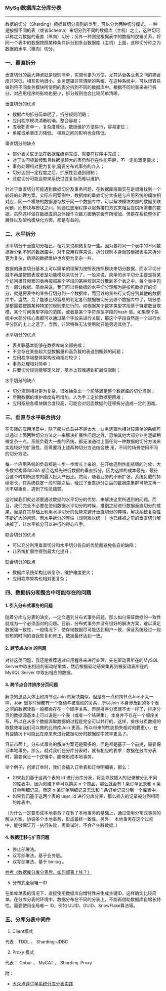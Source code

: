 
### MySql数据库之分库分表 ###
***
数据的切分（Sharding）根据其切分规则的类型，可以分为两种切分模式。一种是按照不同的表（或者Schema）来切分到不同的数据库（主机）之上，这种切可以称之为数据的垂直（纵向）切分；另外一种则是根据表中的数据的逻辑关系，将同一个表中的数据按照某种条件拆分到多台数据库（主机）上面，这种切分称之为数据的水平（横向）切分。



### 一、垂直拆分 ###


垂直切分的最大特点就是规则简单，实施也更为方便，尤其适合各业务之间的耦合度非常低，相互影响很小，业务逻辑非常清晰的系统。在这种系统中，可以很容易做到将不同业务模块所使用的表分拆到不同的数据库中。根据不同的表来进行拆分，对应用程序的影响也更小，拆分规则也会比较简单清晰。


垂直切分的优点



- 数据库的拆分简单明了，拆分规则明确；
- 应用程序模块清晰明确，整合容易；
- 库表职责单一，复杂度降低，数据维护方便易行，容易定位；
- 单库或单表压力降低。 相互之间的影响也会降低。

垂直切分的缺点


- 部分表关联无法在数据库级别完成，需要在程序中完成；
- 对于访问极其频繁且数据量超大的表仍然存在性能平静，不一定能满足要求；
- 事务处理相对更为复杂,需要分布式事务的介入；
- 切分达到一定程度之后，扩展性会遇到限制；
- 过度切分可能会带来系统过渡复杂而难以维护。


针对于垂直切分可能遇到数据切分及事务问题，在数据库层面实在是很难找到一个较好的处理方案。实际应用案例中，数据库的垂直切分大多是与应用系统的模块相对应，同一个模块的数据源存放于同一个数据库中，可以解决模块内部的数据关联问题。而模块与模块之间，则通过应用程序以服务接口方式来相互提供所需要的数据。虽然这样做在数据库的总体操作次数方面确实会有所增加，但是在系统整体扩展性以及架构模块化方面，都是有益的。


### 二、水平拆分 ###


水平切分于垂直切分相比，相对来说稍微复杂一些。因为要将同一个表中的不同数据拆分到不同的数据库中，对于应用程序来说，拆分规则本身就较根据表名来拆分更为复杂，后期的数据维护也会更为复杂一些。

数据的垂直切分基本上可以简单的理解为按照表按照模块来切分数据，而水平切分就不再是按照表或者是功能模块来切分了。一般来说，简单的水平切分主要是将某个访问极其频繁的表再按照某个字段的某种规则来分散到多个表之中，每个表中包含一部分数据。简单来说，我们可以将数据的水平切分理解为是按照数据行的切分，就是将表中的某些行切分到一个数据库，而另外的某些行又切分到其他的数据库中。当然，为了能够比较容易的判定各行数据被切分到哪个数据库中了，切分总是都需要按照某种特定的规则来进行的。如根据某个数字类型字段基于特定数目取模，某个时间类型字段的范围，或者是某个字符类型字段的hash 值。如果整个系统中大部分核心表都可以通过某个字段来进行关联，那这个字段自然是一个进行水平分区的上上之选了，当然，非常特殊无法使用就只能另选其他了。




水平切分的优点


- 表关联基本能够在数据库端全部完成；
- 不会存在某些超大型数据量和高负载的表遇到瓶颈的问题；
- 应用程序端整体架构改动相对较少；
- 事务处理相对简单；
- 只要切分规则能够定义好，基本上较难遇到扩展性限制；

水平切分的缺点


- 切分规则相对更为复杂，很难抽象出一个能够满足整个数据库的切分规则；
- 后期数据的维护难度有所增加，人为手工定位数据更困难；
- 应用系统各模块耦合度较高，可能会对后面数据的迁移拆分造成一定的困难。




### 三、垂直与水平联合拆分 ###

在实际的应用场景中，除了那些负载并不是太大，业务逻辑也相对较简单的系统可以通过上面两种切分方法之一来解决扩展性问题之外，恐怕其他大部分业务逻辑稍微复杂一点，系统负载大一些的系统，都无法通过上面任何一种数据的切分方法来实现较好的扩展性，而需要将上述两种切分方法结合使
用，不同的场景使用不同的切分方法。


每一个应用系统的负载都是一步一步增长上来的，在开始遇到性能瓶颈的时候，大多数架构师和DBA 都会选择先进行数据的垂直拆分，因为这样的成本最先，最符合这个时期所追求的最大投入产出比。然而，随着业务的不断扩张，系统负载的持续增长，在系统稳定一段时期之后，经过了垂直拆分之后的数据库集群可能又再一次不堪重负，遇到了性能瓶颈。


这时候我们就必须要通过数据的水平切分的优势，来解决这里所遇到的问题。而且，我们完全不必要在使用数据水平切分的时候，推倒之前进行数据垂直切分的成果，而是在其基础上利用水平切分的优势来避开垂直切分的弊端，解决系统复杂性不断扩大的问题。而水平拆分的弊端（规则难以统一）也已经被之前的垂直切分解决掉了，让水平拆分可以进行的得心应手。



联合切分的优点


- 可以充分利用垂直切分和水平切分各自的优势而避免各自的缺陷；
- 让系统扩展性得到最大化提升；

联合切分的缺点

- 数据库系统架构比较复杂，维护难度更大；
- 应用程序架构也相对更复杂；



### 四、数据拆分和整合中可能存在的问题 ###


#### 1. 引入分布式事务的问题 ####

随着分库与分表的演变，一定会遇到分布式事务问题，那么如何保证数据的一致性就成为一个必须面对的问题。目前，分布式事务并没有很好的解决方案，难以满足数据强一致性，一般情况下，使存储数据尽可能达到用户一致，保证系统经过一段较短的时间的自我恢复和修正，数据最终达到一致。

#### 2. 跨节点Join 的问题 ####

对待这类问题，我还是推荐通过应用程序来进行处理，先在驱动表所在的MySQL Server中取出相应的驱动结果集，然后根据驱动结果集再到被驱动表所在的MySQL Server 中取出相应的数据。



#### 3. 跨节点合并排序分页问题 ####

解决的思路大体上和跨节点Join 的解决类似，但是有一点和跨节点Join不太一样，Join 很多时候都有一个驱动与被驱动的关系，所以Join 本身涉及到的多个表之间的数据读取一般都会存在一个顺序关系。但是排序分页就不太一样了，排序分页的数据源基本上可以说是一个表（或者一个结果集），本身并不存在一个顺序关系，所以在从多个数据源取数据的过程是完全可以并行的。这样，排序分页数据的取数效率我们可以做的比跨库Join 更高，所以带来的性能损失相对的要更小，在有些情况下可能比在原来未进行数据切分的数据库中效率更高了。

目前市面上，分布式事务的解决方案还是蛮多的，但是都是基于一个前提，需要保证本地事务。那么，就对我们在分库分表时，就有相应的要求：数据在分库分表时，需要保证一个逻辑中，能够形成本地事务。

举个例子，创建订单时，我们会插入订单表和订单明细表，那么：



- 如果我们基于这两个表的 id 进行分库分表，将会导致插入的记录被分到不同的库表中，因为创建下单可以购买 n 个商品，那么就会有 1 条订单记录和 n 条 订单明细记录。而这 n 条订单明细记录无法和 1 条订单记录分到一个库表中。
- 如果我们基于这两个表的 user_id 进行分库分表，那么插入的记录被分到相同的库表中。

（为什么一定要形成本地事务？在有了本地事务的基础上，通过使用分布式事务的解决方案，协调多个本地事务，形成最终一致性。另外， 本地事务在这个过程中，能够保证万一执行失败，再重试时，不会产生脏数据。）


#### 4. 数据迁移与扩容问题 ####


- 停止部署法。
- 双写部署法，基于业务层。
- 双写部署法，基于 binlog 。


[参考《数据库分库分表后，如何部署上线？》](http://www.iocoder.cn/Fight/After-the-database-sharding-how-to-deploy-online/)







5. 分布式全局唯一ID

在单库单表的情况下，直接使用数据库自增特性来生成主键ID，这样确实比较简单。在分库分表的环境中，数据分布在不同的分表上，不能再借助数据库自增长特性。需要使用全局唯一 ID，例如 UUID、GUID、SnowFlake算法等。




### 五、分库分表中间件 ###

1. Client模式

代表：TDDL 、 Sharding-JDBC




2. Proxy 模式


代表： Cobar 、 MyCAT 、  Sharding-Proxy





















附：

- [大众点评订单系统分库分表实践](https://tech.meituan.com/2016/11/18/dianping-order-db-sharding.html)




